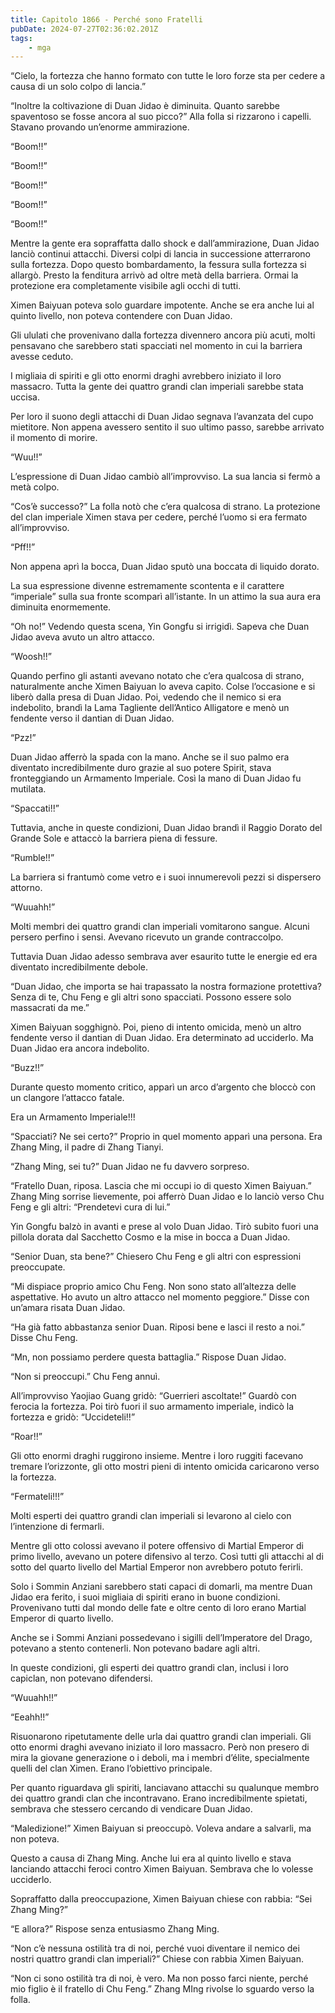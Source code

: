 ```yaml
---
title: Capitolo 1866 - Perché sono Fratelli
pubDate: 2024-07-27T02:36:02.201Z
tags:
    - mga
---
```


“Cielo, la fortezza che hanno formato con tutte le loro forze sta per cedere a causa di un solo colpo di lancia.”

“Inoltre la coltivazione di Duan Jidao è diminuita. Quanto sarebbe spaventoso se fosse ancora al suo picco?” Alla folla si rizzarono i capelli. Stavano provando un’enorme ammirazione.

“Boom!!”

“Boom!!”

“Boom!!”

“Boom!!”

“Boom!!”

Mentre la gente era sopraffatta dallo shock e dall’ammirazione, Duan Jidao lanciò continui attacchi. Diversi colpi di lancia in successione atterrarono sulla fortezza. Dopo questo bombardamento, la fessura sulla fortezza si allargò. Presto la fenditura arrivò ad oltre metà della barriera. Ormai la protezione era completamente visibile agli occhi di tutti.

Ximen Baiyuan poteva solo guardare impotente. Anche se era anche lui al quinto livello, non poteva contendere con Duan Jidao.

Gli ululati che provenivano dalla fortezza divennero ancora più acuti, molti pensavano che sarebbero stati spacciati nel momento in cui la barriera avesse ceduto.

I migliaia di spiriti e gli otto enormi draghi avrebbero iniziato il loro massacro. Tutta la gente dei quattro grandi clan imperiali sarebbe stata uccisa.

Per loro il suono degli attacchi di Duan Jidao segnava l’avanzata del cupo mietitore. Non appena avessero sentito il suo ultimo passo, sarebbe arrivato il momento di morire.

“Wuu!!”

L’espressione di Duan Jidao cambiò all’improvviso. La sua lancia si fermò a metà colpo.

“Cos’è successo?” La folla notò che c’era qualcosa di strano. La protezione del clan imperiale Ximen stava per cedere, perché l’uomo si era fermato all’improvviso.

“Pff!!”

Non appena aprì la bocca, Duan Jidao sputò una boccata di liquido dorato.

La sua espressione divenne estremamente scontenta e il carattere “imperiale” sulla sua fronte scomparì all’istante. In un attimo la sua aura era diminuita enormemente.

“Oh no!” Vedendo questa scena, Yin Gongfu si irrigidì. Sapeva che Duan Jidao aveva avuto un altro attacco.

“Woosh!!”

Quando perfino gli astanti avevano notato che c’era qualcosa di strano, naturalmente anche Ximen Baiyuan lo aveva capito. Colse l’occasione e si liberò dalla presa di Duan Jidao. Poi, vedendo che il nemico si era indebolito, brandì la Lama Tagliente dell’Antico Alligatore e menò un fendente verso il dantian di Duan Jidao.

“Pzz!”

Duan Jidao afferrò la spada con la mano. Anche se il suo palmo era diventato incredibilmente duro grazie al suo potere Spirit, stava fronteggiando un Armamento Imperiale. Così la mano di Duan Jidao fu mutilata.

“Spaccati!!”

Tuttavia, anche in queste condizioni, Duan Jidao brandì il Raggio Dorato del Grande Sole e attaccò la barriera piena di fessure.

“Rumble!!”

La barriera si frantumò come vetro e i suoi innumerevoli pezzi si dispersero attorno.

“Wuuahh!”

Molti membri dei quattro grandi clan imperiali vomitarono sangue. Alcuni persero perfino i sensi. Avevano ricevuto un grande contraccolpo.

Tuttavia Duan Jidao adesso sembrava aver esaurito tutte le energie ed era diventato incredibilmente debole.

“Duan Jidao, che importa se hai trapassato la nostra formazione protettiva? Senza di te, Chu Feng e gli altri sono spacciati. Possono essere solo massacrati da me.”

Ximen Baiyuan sogghignò. Poi, pieno di intento omicida, menò un altro fendente verso il dantian di Duan Jidao. Era determinato ad ucciderlo. Ma Duan Jidao era ancora indebolito.

“Buzz!!”

Durante questo momento critico, apparì un arco d’argento che bloccò con un clangore l’attacco fatale.

Era un Armamento Imperiale!!!

“Spacciati? Ne sei certo?” Proprio in quel momento apparì una persona. Era Zhang Ming, il padre di Zhang Tianyi.

“Zhang Ming, sei tu?” Duan Jidao ne fu davvero sorpreso.

“Fratello Duan, riposa. Lascia che mi occupi io di questo Ximen Baiyuan.” Zhang Ming sorrise lievemente, poi afferrò Duan Jidao e lo lanciò verso Chu Feng e gli altri: “Prendetevi cura di lui.”

Yin Gongfu balzò in avanti e prese al volo Duan Jidao. Tirò subito fuori una pillola dorata dal Sacchetto Cosmo e la mise in bocca a Duan Jidao.

“Senior Duan, sta bene?” Chiesero Chu Feng e gli altri con espressioni preoccupate.

“Mi dispiace proprio amico Chu Feng. Non sono stato all’altezza delle aspettative. Ho avuto un altro attacco nel momento peggiore.” Disse con un’amara risata Duan Jidao.

“Ha già fatto abbastanza senior Duan. Riposi bene e lasci il resto a noi.” Disse Chu Feng.

“Mn, non possiamo perdere questa battaglia.” Rispose Duan Jidao.

“Non si preoccupi.” Chu Feng annuì.

All’improvviso Yaojiao Guang gridò: “Guerrieri ascoltate!” Guardò con ferocia la fortezza. Poi tirò fuori il suo armamento imperiale, indicò la fortezza e gridò: “Uccideteli!!”

“Roar!!”

Gli otto enormi draghi ruggirono insieme. Mentre i loro ruggiti facevano tremare l’orizzonte, gli otto mostri pieni di intento omicida caricarono verso la fortezza.

“Fermateli!!!”

Molti esperti dei quattro grandi clan imperiali si levarono al cielo con l’intenzione di fermarli.

Mentre gli otto colossi avevano il potere offensivo di Martial Emperor di primo livello, avevano un potere difensivo al terzo. Così tutti gli attacchi al di sotto del quarto livello del Martial Emperor non avrebbero potuto ferirli.

Solo i Sommin Anziani sarebbero stati capaci di domarli, ma mentre Duan Jidao era ferito, i suoi migliaia di spiriti erano in buone condizioni. Provenivano tutti dal mondo delle fate e oltre cento di loro erano Martial Emperor di quarto livello.

Anche se i Sommi Anziani possedevano i sigilli dell’Imperatore del Drago, potevano a stento contenerli. Non potevano badare agli altri.

In queste condizioni, gli esperti dei quattro grandi clan, inclusi i loro capiclan, non potevano difendersi.

“Wuuahh!!”

“Eeahh!!”

Risuonarono ripetutamente delle urla dai quattro grandi clan imperiali. Gli otto enormi draghi avevano iniziato il loro massacro. Però non presero di mira la giovane generazione o i deboli, ma i membri d’élite, specialmente quelli del clan Ximen. Erano l’obiettivo principale.

Per quanto riguardava gli spiriti, lanciavano attacchi su qualunque membro dei quattro grandi clan che incontravano. Erano incredibilmente spietati, sembrava che stessero cercando di vendicare Duan Jidao.

“Maledizione!” Ximen Baiyuan si preoccupò. Voleva andare a salvarli, ma non poteva.

Questo a causa di Zhang Ming. Anche lui era al quinto livello e stava lanciando attacchi feroci contro Ximen Baiyuan. Sembrava che lo volesse ucciderlo.

Sopraffatto dalla preoccupazione, Ximen Baiyuan chiese con rabbia: “Sei Zhang Ming?”

“E allora?” Rispose senza entusiasmo Zhang Ming.

“Non c’è nessuna ostilità tra di noi, perché vuoi diventare il nemico dei nostri quattro grandi clan imperiali?” Chiese con rabbia Ximen Baiyuan.

“Non ci sono ostilità tra di noi, è vero. Ma non posso farci niente, perché mio figlio è il fratello di Chu Feng.” Zhang MIng rivolse lo sguardo verso la folla.



